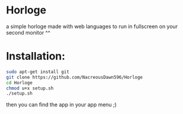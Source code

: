 # Horloge
a simple horloge made with web languages to run in fullscreen on your second monitor ^^


# Installation:
```sh
sudo apt-get install git
git clone https://github.com/NacreousDawn596/Horloge
cd Horloge 
chmod u+x setup.sh
./setup.sh
```

then you can find the app in your app menu ;)
